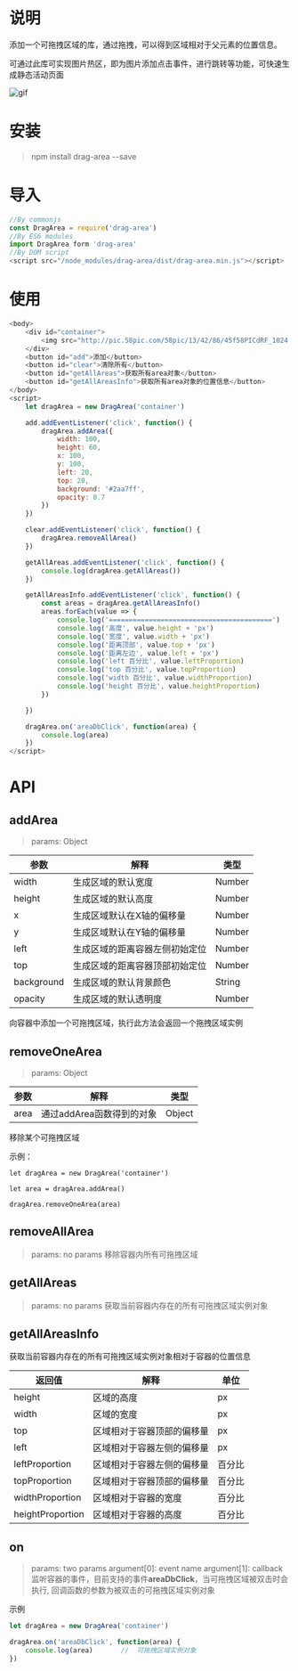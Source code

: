 # 说明 
添加一个可拖拽区域的库，通过拖拽，可以得到区域相对于父元素的位置信息。

可通过此库可实现图片热区，即为图片添加点击事件，进行跳转等功能，可快速生成静态活动页面

![gif](https://user-images.githubusercontent.com/23492006/47439222-978b4b00-d7de-11e8-9597-a3ff708c1598.gif)

# 安装
> npm install drag-area --save

# 导入
```js
//By commonjs
const DragArea = require('drag-area')
//By ES6 modules
import DragArea form 'drag-area'
//By DOM script
<script src="/node_modules/drag-area/dist/drag-area.min.js"></script>
```

# 使用
```js
<body>
    <div id="container">
        <img src="http://pic.58pic.com/58pic/13/42/86/45f58PICdRF_1024.jpg" alt="">
    </div>
    <button id="add">添加</button>
    <button id="clear">清除所有</button>
    <button id="getAllAreas">获取所有area对象</button>
    <button id="getAllAreasInfo">获取所有area对象的位置信息</button>
</body>
<script>
    let dragArea = new DragArea('container')

    add.addEventListener('click', function() {
        dragArea.addArea({
            width: 100,
            height: 60,
            x: 100,
            y: 100,
            left: 20,
            top: 20,
            background: '#2aa7ff',
            opacity: 0.7
        })
    })

    clear.addEventListener('click', function() {
        dragArea.removeAllArea()
    })

    getAllAreas.addEventListener('click', function() {
        console.log(dragArea.getAllAreas())
    })

    getAllAreasInfo.addEventListener('click', function() {
        const areas = dragArea.getAllAreasInfo()
        areas.forEach(value => {
            console.log('=========================================')
            console.log('高度', value.height + 'px')
            console.log('宽度', value.width + 'px')
            console.log('距离顶部', value.top + 'px')
            console.log('距离左边', value.left + 'px')
            console.log('left 百分比', value.leftProportion)
            console.log('top 百分比', value.topProportion)
            console.log('width 百分比', value.widthProportion)
            console.log('height 百分比', value.heightProportion)
        })

    })

    dragArea.on('areaDbClick', function(area) {
        console.log(area)
    })
</script>
```

# API

## addArea
> params: Object

|参数|解释|类型|
|---|---|---|
|width|生成区域的默认宽度|Number|
|height|生成区域的默认高度|Number|
|x|生成区域默认在X轴的偏移量|Number|
|y|生成区域默认在Y轴的偏移量|Number|
|left|生成区域的距离容器左侧初始定位|Number|
|top|生成区域的距离容器顶部初始定位|Number|
|background|生成区域的默认背景颜色|String|
|opacity|生成区域的默认透明度|Number|

向容器中添加一个可拖拽区域，执行此方法会返回一个拖拽区域实例

## removeOneArea
> params: Object

|参数|解释|类型|
|---|---|---|
|area|通过addArea函数得到的对象|Object|
移除某个可拖拽区域

示例：
```JS
let dragArea = new DragArea('container')

let area = dragArea.addArea()

dragArea.removeOneArea(area)
```

## removeAllArea
> params: no params
移除容器内所有可拖拽区域

## getAllAreas
> params: no params
获取当前容器内存在的所有可拖拽区域实例对象

## getAllAreasInfo
获取当前容器内存在的所有可拖拽区域实例对象相对于容器的位置信息

|返回值|解释|单位|
|---|---|---|
|height|区域的高度|px|
|width|区域的宽度|px|
|top|区域相对于容器顶部的偏移量|px|
|left|区域相对于容器左侧的偏移量|px|
|leftProportion|区域相对于容器左侧的偏移量|百分比|
|topProportion|区域相对于容器顶部的偏移量|百分比|
|widthProportion|区域相对于容器的宽度|百分比|
|heightProportion|区域相对于容器的高度|百分比|

## on
> params: two params
argument[0]: event name
argument[1]: callback
监听容器的事件，目前支持的事件**areaDbClick**，当可拖拽区域被双击时会执行, 回调函数的参数为被双击的可拖拽区域实例对象

示例
```js
let dragArea = new DragArea('container')

dragArea.on('areaDbClick', function(area) {
    console.log(area)       //  可拖拽区域实例对象
})
```
